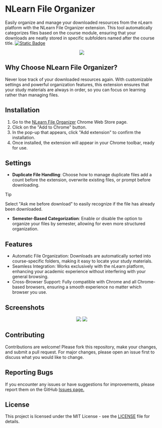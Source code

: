 # NLearn File Organizer
Easily organize and manage your downloaded resources from the nLearn platform with the NLearn File Organizer extension. This tool automatically categorizes files based on the course module, ensuring that your downloads are neatly stored in specific subfolders named after the course title.
[![Static Badge](https://img.shields.io/badge/releases-v1.1-blue)]([https://www.npmjs.com/package/react-confirm-prompt](https://github.com/nipun-dezoysa/nlearn-file-organizer/releases)) 
<div align="center">
  <img src="https://github.com/user-attachments/assets/60bbfd29-9740-4a3d-8f05-61e526c90b65"/>
</div>

## Why Choose NLearn File Organizer?
Never lose track of your downloaded resources again. With customizable settings and powerful organization features, this extension ensures that your study materials are always in order, so you can focus on learning rather than managing files.

## Installation
1. Go to the [NLearn File Organizer](https://chromewebstore.google.com/detail/nlearn-file-organizer/gffgmkhkjameanogdfhlgccpnlhjjaol) Chrome Web Store page.
2. Click on the "Add to Chrome" button.
3. In the pop-up that appears, click "Add extension" to confirm the installation.
4. Once installed, the extension will appear in your Chrome toolbar, ready for use.

## Settings
* **Duplicate File Handling**: Choose how to manage duplicate files add a count before the extension, overwrite existing files, or prompt before downloading.
> [!TIP]
> Select "Ask me before download" to easily recognize if the file has already been downloaded.

* **Semester-Based Categorization**: Enable or disable the option to organize your files by semester, allowing for even more structured organization.

## Features
* Automatic File Organization: Downloads are automatically sorted into course-specific folders, making it easy to locate your study materials.
* Seamless Integration: Works exclusively with the nLearn platform, enhancing your academic experience without interfering with your general browsing.
* Cross-Browser Support: Fully compatible with Chrome and all Chrome-based browsers, ensuring a smooth experience no matter which browser you use.

## Screenshots
<div align="center">
  <img src="https://github.com/user-attachments/assets/1972b9f6-a722-4994-a7b0-e7930562d0d8"/>
  <img src="https://github.com/user-attachments/assets/06a00557-7349-4adf-9cc8-19f81376953f"/>
</div>

## Contributing
Contributions are welcome! Please fork this repository, make your changes, and submit a pull request. For major changes, please open an issue first to discuss what you would like to change.

## Reporting Bugs
If you encounter any issues or have suggestions for improvements, please report them on the GitHub [Issues page.](https://github.com/nipun-dezoysa/nlearn-file-organizer/issues)

## License
This project is licensed under the MIT License - see the [LICENSE](https://github.com/nipun-dezoysa/nlearn-file-organizer?tab=MIT-1-ov-file) file for details.
